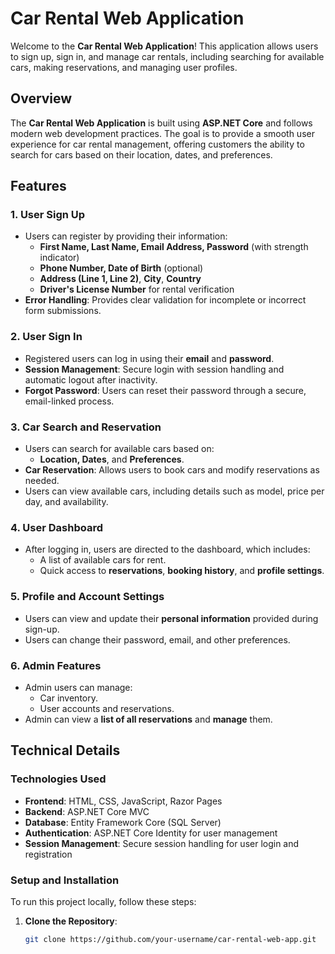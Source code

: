 # Car Rental Web Application

Welcome to the **Car Rental Web Application**! This application allows users to sign up, sign in, and manage car rentals, including searching for available cars, making reservations, and managing user profiles.

## Overview

The **Car Rental Web Application** is built using **ASP.NET Core** and follows modern web development practices. The goal is to provide a smooth user experience for car rental management, offering customers the ability to search for cars based on their location, dates, and preferences.

## Features

### 1. **User Sign Up**
   - Users can register by providing their information:
     - **First Name, Last Name, Email Address, Password** (with strength indicator)
     - **Phone Number, Date of Birth** (optional)
     - **Address (Line 1, Line 2)**, **City**, **Country**
     - **Driver's License Number** for rental verification
   - **Error Handling**: Provides clear validation for incomplete or incorrect form submissions.

### 2. **User Sign In**
   - Registered users can log in using their **email** and **password**.
   - **Session Management**: Secure login with session handling and automatic logout after inactivity.
   - **Forgot Password**: Users can reset their password through a secure, email-linked process.

### 3. **Car Search and Reservation**
   - Users can search for available cars based on:
     - **Location, Dates**, and **Preferences**.
   - **Car Reservation**: Allows users to book cars and modify reservations as needed.
   - Users can view available cars, including details such as model, price per day, and availability.

### 4. **User Dashboard**
   - After logging in, users are directed to the dashboard, which includes:
     - A list of available cars for rent.
     - Quick access to **reservations**, **booking history**, and **profile settings**.

### 5. **Profile and Account Settings**
   - Users can view and update their **personal information** provided during sign-up.
   - Users can change their password, email, and other preferences.

### 6. **Admin Features**
   - Admin users can manage:
     - Car inventory.
     - User accounts and reservations.
   - Admin can view a **list of all reservations** and **manage** them.

## Technical Details

### Technologies Used
- **Frontend**: HTML, CSS, JavaScript, Razor Pages
- **Backend**: ASP.NET Core MVC
- **Database**: Entity Framework Core (SQL Server)
- **Authentication**: ASP.NET Core Identity for user management
- **Session Management**: Secure session handling for user login and registration

### Setup and Installation

To run this project locally, follow these steps:

1. **Clone the Repository**:
   ```bash
   git clone https://github.com/your-username/car-rental-web-app.git
